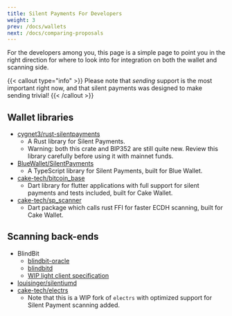 ```yaml
---
title: Silent Payments For Developers
weight: 3
prev: /docs/wallets
next: /docs/comparing-proposals
---
```


For the developers among you, this page is a simple page to point you in the right direction for where to look into for integration on both the wallet and scanning side.

{{< callout type="info" >}}
  Please note that *sending* support is the most important right now, and that silent payments was designed to make sending trivial!
{{< /callout >}}

## Wallet libraries

- [cygnet3/rust-silentpayments](https://github.com/cygnet3/rust-silentpayments)
  - A Rust library for Silent Payments.
  - Warning: both this crate and BIP352 are still quite new. Review this library carefully before using it with mainnet funds.
- [BlueWallet/SilentPayments](https://github.com/BlueWallet/SilentPayments)
  - A TypeScript library for Silent Payments, built for Blue Wallet.
- [cake-tech/bitcoin_base](https://github.com/cake-tech/bitcoin_base/tree/cake-update-v3)
  - Dart library for flutter applications with full support for silent payments and tests included, built for Cake Wallet.
- [cake-tech/sp_scanner](https://github.com/cake-tech/sp_scanner/tree/sp_v1.0.0)
  - Dart package which calls rust FFI for faster ECDH scanning, built for Cake Wallet.

## Scanning back-ends

- BlindBit
  - [blindbit-oracle](https://github.com/setavenger/blindbit-oracle)
  - [blindbitd](https://github.com/setavenger/blindbitd)
  - [WIP light client specification](https://github.com/setavenger/BIP0352-light-client-specification)
- [louisinger/silentiumd](https://github.com/louisinger/silentiumd)
- [cake-tech/electrs](https://github.com/cake-tech/electrs/tree/cake-update-v1)
  - Note that this is a WIP fork of `electrs` with optimized support for Silent Payment scanning added.
